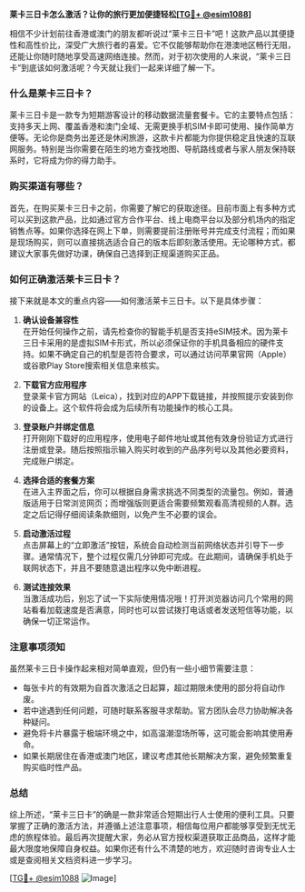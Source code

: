 **莱卡三日卡怎么激活？让你的旅行更加便捷轻松[[TG💪+ @esim1088](https://t.me/s/esim1088)]**

相信不少计划前往香港或澳门的朋友都听说过“莱卡三日卡”吧！这款产品以其便捷性和高性价比，深受广大旅行者的喜爱。它不仅能够帮助你在港澳地区畅行无阻，还能让你随时随地享受高速网络连接。然而，对于初次使用的人来说，“莱卡三日卡”到底该如何激活呢？今天就让我们一起来详细了解一下。

### 什么是莱卡三日卡？

莱卡三日卡是一款专为短期游客设计的移动数据流量套餐卡。它的主要特点包括：支持多天上网、覆盖香港和澳门全域、无需更换手机SIM卡即可使用、操作简单方便等。无论你是商务出差还是休闲旅游，这款卡片都能为你提供稳定且快速的互联网服务。特别是当你需要在陌生的地方查找地图、导航路线或者与家人朋友保持联系时，它将成为你的得力助手。

### 购买渠道有哪些？

首先，在购买莱卡三日卡之前，你需要了解它的获取途径。目前市面上有多种方式可以买到这款产品，比如通过官方合作平台、线上电商平台以及部分机场内的指定销售点等。如果你选择在网上下单，则需要提前注册账号并完成支付流程；而如果是现场购买，则可以直接挑选适合自己的版本后即刻激活使用。无论哪种方式，都建议大家事先做好功课，确保自己选择到正规渠道购买正品。

### 如何正确激活莱卡三日卡？

接下来就是本文的重点内容——如何激活莱卡三日卡。以下是具体步骤：

1. **确认设备兼容性**  
   在开始任何操作之前，请先检查你的智能手机是否支持eSIM技术。因为莱卡三日卡采用的是虚拟SIM卡形式，所以必须保证你的手机具备相应的硬件支持。如果不确定自己的机型是否符合要求，可以通过访问苹果官网（Apple）或谷歌Play Store搜索相关信息来核实。

2. **下载官方应用程序**  
   登录莱卡官方网站（Leica），找到对应的APP下载链接，并按照提示安装到你的设备上。这个软件将会成为后续所有功能操作的核心工具。

3. **登录账户并绑定信息**  
   打开刚刚下载好的应用程序，使用电子邮件地址或其他有效身份验证方式进行注册或登录。随后按照指示输入购买时收到的产品序列号以及其他必要资料，完成账户绑定。

4. **选择合适的套餐方案**  
   在进入主界面之后，你可以根据自身需求挑选不同类型的流量包。例如，普通版适用于日常浏览网页；而增强版则更适合需要频繁观看高清视频的人群。选定之后记得仔细阅读条款细则，以免产生不必要的误会。

5. **启动激活过程**  
   点击屏幕上的“立即激活”按钮，系统会自动检测当前网络状态并引导下一步骤。通常情况下，整个过程仅需几分钟即可完成。在此期间，请确保手机处于联网状态下，并且不要随意退出程序以免中断进程。

6. **测试连接效果**  
   当激活成功后，别忘了试一下实际使用情况哦！打开浏览器访问几个常用的网站看看加载速度是否满意，同时也可以尝试拨打电话或者发送短信等功能，以确保一切正常运作。

### 注意事项须知

虽然莱卡三日卡操作起来相对简单直观，但仍有一些小细节需要注意：

- 每张卡片的有效期为自首次激活之日起算，超过期限未使用的部分将自动作废。
- 若中途遇到任何问题，可随时联系客服寻求帮助。官方团队会尽力协助解决各种疑问。
- 避免将卡片暴露于极端环境之中，如高温潮湿场所等，这可能会影响其使用寿命。
- 如果长期居住在香港或澳门地区，建议考虑其他长期解决方案，避免频繁重复购买临时性产品。

### 总结

综上所述，“莱卡三日卡”的确是一款非常适合短期出行人士使用的便利工具。只要掌握了正确的激活方法，并遵循上述注意事项，相信每位用户都能够享受到无忧无虑的旅程体验。最后再次提醒大家，务必从官方授权渠道获取正品商品，这样才能最大限度地保障自身权益。如果你还有什么不清楚的地方，欢迎随时咨询专业人士或是查阅相关文档资料进一步学习。

[[TG💪+ @esim1088](https://t.me/s/esim1088) ![Image](https://i.postimg.cc/4NQfJmqS/Snipaste-2025-05-13-00-14-12.png)]